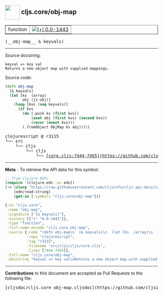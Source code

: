 ## <img width="48px" valign="middle" src="http://i.imgur.com/Hi20huC.png"> cljs.core/obj-map

 <table border="1">
<tr>

<td>function</td>
<td><a href="https://github.com/cljsinfo/cljs-api-docs/tree/0.0-1443"><img valign="middle" alt="[+] 0.0-1443" src="https://img.shields.io/badge/+-0.0--1443-lightgrey.svg"></a> </td>
</tr>
</table>

 <samp>
(__obj-map__ & keyvals)<br>
</samp>

---




Source docstring:

```
keyval => key val
Returns a new object map with supplied mappings.
```

Source code:

```clj
(defn obj-map
  [& keyvals]
  (let [ks  (array)
        obj (js-obj)]
    (loop [kvs (seq keyvals)]
      (if kvs
        (do (.push ks (first kvs))
            (aset obj (first kvs) (second kvs))
            (recur (nnext kvs)))
        (.fromObject ObjMap ks obj)))))
```

 <pre>
clojurescript @ r3115
└── src
    └── cljs
        └── cljs
            └── <ins>[core.cljs:7444-7455](https://github.com/clojure/clojurescript/blob/r3115/src/cljs/cljs/core.cljs#L7444-L7455)</ins>
</pre>


---

__Meta__ - To retrieve the API data for this symbol:

```clj
;; from Clojure REPL
(require '[clojure.edn :as edn])
(-> (slurp "https://raw.githubusercontent.com/cljsinfo/cljs-api-docs/catalog/cljs-api.edn")
    (edn/read-string)
    (get-in [:symbols "cljs.core/obj-map"]))
```

```clj
{:ns "cljs.core",
 :name "obj-map",
 :signature ["[& keyvals]"],
 :history [["+" "0.0-1443"]],
 :type "function",
 :full-name-encode "cljs.core_obj-map",
 :source {:code "(defn obj-map\n  [& keyvals]\n  (let [ks  (array)\n        obj (js-obj)]\n    (loop [kvs (seq keyvals)]\n      (if kvs\n        (do (.push ks (first kvs))\n            (aset obj (first kvs) (second kvs))\n            (recur (nnext kvs)))\n        (.fromObject ObjMap ks obj)))))",
          :repo "clojurescript",
          :tag "r3115",
          :filename "src/cljs/cljs/core.cljs",
          :lines [7444 7455]},
 :full-name "cljs.core/obj-map",
 :docstring "keyval => key val\nReturns a new object map with supplied mappings."}

```

---

__Contributions__ to this document are accepted as Pull Requests to the following file:

 <pre>
[cljsdoc/cljs.core_obj-map.cljsdoc](https://github.com/cljsinfo/cljs-api-docs/blob/master/cljsdoc/cljs.core_obj-map.cljsdoc)
</pre>


